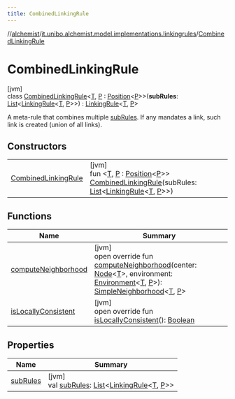 ```yaml
---
title: CombinedLinkingRule
---
```

//[alchemist](../../../index.html)/[it.unibo.alchemist.model.implementations.linkingrules](../index.html)/[CombinedLinkingRule](index.html)



# CombinedLinkingRule



[jvm]\
class [CombinedLinkingRule](index.html)<[T](index.html), [P](index.html) : [Position](../../it.unibo.alchemist.model.interfaces/-position/index.html)<[P](index.html)>>(**subRules**: [List](https://kotlinlang.org/api/latest/jvm/stdlib/kotlin.collections/-list/index.html)<[LinkingRule](../../it.unibo.alchemist.model.interfaces/-linking-rule/index.html)<[T](index.html), [P](index.html)>>) : [LinkingRule](../../it.unibo.alchemist.model.interfaces/-linking-rule/index.html)<[T](index.html), [P](index.html)> 

A meta-rule that combines multiple [subRules](sub-rules.html). If any mandates a link, such link is created (union of all links).



## Constructors


| | |
|---|---|
| [CombinedLinkingRule](-combined-linking-rule.html) | [jvm]<br>fun <[T](index.html), [P](index.html) : [Position](../../it.unibo.alchemist.model.interfaces/-position/index.html)<[P](index.html)>> [CombinedLinkingRule](-combined-linking-rule.html)(subRules: [List](https://kotlinlang.org/api/latest/jvm/stdlib/kotlin.collections/-list/index.html)<[LinkingRule](../../it.unibo.alchemist.model.interfaces/-linking-rule/index.html)<[T](index.html), [P](index.html)>>) |


## Functions


| Name | Summary |
|---|---|
| [computeNeighborhood](compute-neighborhood.html) | [jvm]<br>open override fun [computeNeighborhood](compute-neighborhood.html)(center: [Node](../../it.unibo.alchemist.model.interfaces/-node/index.html)<[T](index.html)>, environment: [Environment](../../it.unibo.alchemist.model.interfaces/-environment/index.html)<[T](index.html), [P](index.html)>): [SimpleNeighborhood](../../it.unibo.alchemist.model.implementations.neighborhoods/-simple-neighborhood/index.html)<[T](index.html), [P](index.html)> |
| [isLocallyConsistent](is-locally-consistent.html) | [jvm]<br>open override fun [isLocallyConsistent](is-locally-consistent.html)(): [Boolean](https://kotlinlang.org/api/latest/jvm/stdlib/kotlin/-boolean/index.html) |


## Properties


| Name | Summary |
|---|---|
| [subRules](sub-rules.html) | [jvm]<br>val [subRules](sub-rules.html): [List](https://kotlinlang.org/api/latest/jvm/stdlib/kotlin.collections/-list/index.html)<[LinkingRule](../../it.unibo.alchemist.model.interfaces/-linking-rule/index.html)<[T](index.html), [P](index.html)>> |

